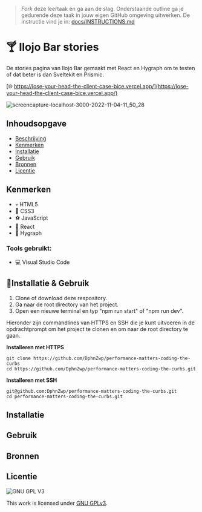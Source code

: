 > _Fork_ deze leertaak en ga aan de slag. 
Onderstaande outline ga je gedurende deze taak in jouw eigen GitHub omgeving uitwerken. 
De instructie vind je in: [docs/INSTRUCTIONS.md](docs/INSTRUCTIONS.md)

# 🍸 Ilojo Bar stories
De stories pagina van Ilojo Bar gemaakt met React en Hygraph om te testen of dat beter is dan Sveltekit en Prismic.

[🌐 https://lose-your-head-the-client-case-bice.vercel.app/](https://lose-your-head-the-client-case-bice.vercel.app/)

![screencapture-localhost-3000-2022-11-04-11_50_28](https://user-images.githubusercontent.com/69635977/199955535-c6dda6d4-fe9e-44dc-aa39-6985913e3e21.png)

## Inhoudsopgave

  * [Beschrijving](#beschrijving)
  * [Kenmerken](#kenmerken)
  * [Installatie](#installatie)
  * [Gebruik](#gebruik)
  * [Bronnen](#bronnen)
  * [Licentie](#licentie)

## Kenmerken
- 💀 HTML5
- 🧍 CSS3
- ⚽ JavaScript
- 🐸 React
- 🥇 Hygraph

### Tools gebruikt:
- 💻 Visual Studio Code

## 💫Installatie & Gebruik
1. Clone of download deze respository.
2. Ga naar de root directory van het project.
3. Open een nieuwe terminal en typ "npm run start" of "npm run dev".

Hieronder zijn commandlines van HTTPS en SSH die je kunt uitvoeren in de opdrachtprompt om het project te clonen en om naar de root directory te gaan.

**Installeren met HTTPS**

```
git clone https://github.com/DphnZwp/performance-matters-coding-the-curbs
cd https://github.com/DphnZwp/performance-matters-coding-the-curbs.git
```

**Installeren met SSH**
```
git@github.com:DphnZwp/performance-matters-coding-the-curbs.git
cd performance-matters-coding-the-curbs.git

```

## Installatie

## Gebruik

## Bronnen

## Licentie

![GNU GPL V3](https://www.gnu.org/graphics/gplv3-127x51.png)

This work is licensed under [GNU GPLv3](./LICENSE).
